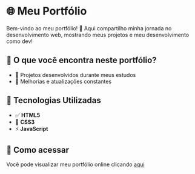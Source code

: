 # 🌐 Meu Portfólio

Bem-vindo ao meu portfólio! 🚀 Aqui compartilho minha jornada no desenvolvimento web, mostrando meus projetos e meu desenvolvimento como dev!

## 📂 O que você encontra neste portfólio?
- 📌 Projetos desenvolvidos durante meus estudos
- 🔄 Melhorias e atualizações constantes

## 🚀 Tecnologias Utilizadas
- ✅ **HTML5**
- 🎨 **CSS3**
- ⚡ **JavaScript**

## 📎 Como acessar
Você pode visualizar meu portfólio online clicando [aqui](https://portifolio-inky-mu.vercel.app)

